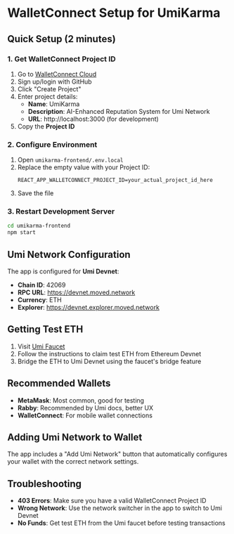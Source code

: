 # WalletConnect Setup for UmiKarma

## Quick Setup (2 minutes)

### 1. Get WalletConnect Project ID

1. Go to [WalletConnect Cloud](https://cloud.walletconnect.com/)
2. Sign up/login with GitHub
3. Click "Create Project"
4. Enter project details:
   - **Name**: UmiKarma
   - **Description**: AI-Enhanced Reputation System for Umi Network
   - **URL**: http://localhost:3000 (for development)
5. Copy the **Project ID**

### 2. Configure Environment

1. Open `umikarma-frontend/.env.local`
2. Replace the empty value with your Project ID:
   ```
   REACT_APP_WALLETCONNECT_PROJECT_ID=your_actual_project_id_here
   ```
3. Save the file

### 3. Restart Development Server

```bash
cd umikarma-frontend
npm start
```

## Umi Network Configuration

The app is configured for **Umi Devnet**:
- **Chain ID**: 42069
- **RPC URL**: https://devnet.moved.network  
- **Currency**: ETH
- **Explorer**: https://devnet.explorer.moved.network

## Getting Test ETH

1. Visit [Umi Faucet](https://faucet.umi.network)
2. Follow the instructions to claim test ETH from Ethereum Devnet
3. Bridge the ETH to Umi Devnet using the faucet's bridge feature

## Recommended Wallets

- **MetaMask**: Most common, good for testing
- **Rabby**: Recommended by Umi docs, better UX
- **WalletConnect**: For mobile wallet connections

## Adding Umi Network to Wallet

The app includes a "Add Umi Network" button that automatically configures your wallet with the correct network settings.

## Troubleshooting

- **403 Errors**: Make sure you have a valid WalletConnect Project ID
- **Wrong Network**: Use the network switcher in the app to switch to Umi Devnet
- **No Funds**: Get test ETH from the Umi faucet before testing transactions 